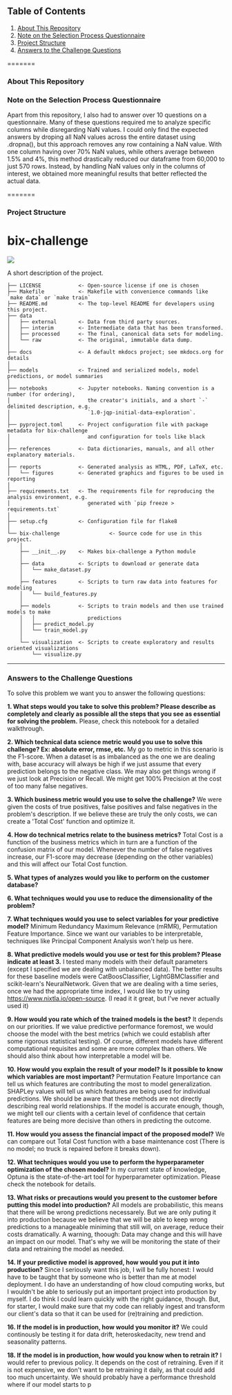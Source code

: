 ## Table of Contents

1. [About This Repository](#about-this-repository)
2. [Note on the Selection Process Questionnaire](#note-on-the-selection-process-questionnaire)
3. [Project Structure](#project-structure)
4. [Answers to the Challenge Questions](#answers-to-the-challenge-questions)


=======
### About This Repository

### Note on the Selection Process Questionnaire

Apart from this repository, I also had to answer over 10 questions on a questionnaire. Many of these questions required me to analyze specific columns while disregarding NaN values. I could only find the expected answers by droping all NaN values across the entire dataset using .dropna(), but this approach removes any row containing a NaN value. With one column having over 70% NaN values, while others average between 1.5% and 4%, this method drastically reduced our dataframe from 60,000 to just 570 rows. Instead, by handling NaN values only in the columns of interest, we obtained more meaningful results that better reflected the actual data.


=======

### Project Structure

# bix-challenge

<a target="_blank" href="https://cookiecutter-data-science.drivendata.org/">
    <img src="https://img.shields.io/badge/CCDS-Project%20template-328F97?logo=cookiecutter" />
</a>

A short description of the project.

```
├── LICENSE            <- Open-source license if one is chosen
├── Makefile           <- Makefile with convenience commands like `make data` or `make train`
├── README.md          <- The top-level README for developers using this project.
├── data
│   ├── external       <- Data from third party sources.
│   ├── interim        <- Intermediate data that has been transformed.
│   ├── processed      <- The final, canonical data sets for modeling.
│   └── raw            <- The original, immutable data dump.
│
├── docs               <- A default mkdocs project; see mkdocs.org for details
│
├── models             <- Trained and serialized models, model predictions, or model summaries
│
├── notebooks          <- Jupyter notebooks. Naming convention is a number (for ordering),
│                         the creator's initials, and a short `-` delimited description, e.g.
│                         `1.0-jqp-initial-data-exploration`.
│
├── pyproject.toml     <- Project configuration file with package metadata for bix-challenge
│                         and configuration for tools like black
│
├── references         <- Data dictionaries, manuals, and all other explanatory materials.
│
├── reports            <- Generated analysis as HTML, PDF, LaTeX, etc.
│   └── figures        <- Generated graphics and figures to be used in reporting
│
├── requirements.txt   <- The requirements file for reproducing the analysis environment, e.g.
│                         generated with `pip freeze > requirements.txt`
│
├── setup.cfg          <- Configuration file for flake8
│
└── bix-challenge                <- Source code for use in this project.
    │
    ├── __init__.py    <- Makes bix-challenge a Python module
    │
    ├── data           <- Scripts to download or generate data
    │   └── make_dataset.py
    │
    ├── features       <- Scripts to turn raw data into features for modeling
    │   └── build_features.py
    │
    ├── models         <- Scripts to train models and then use trained models to make
    │   │                 predictions
    │   ├── predict_model.py
    │   └── train_model.py
    │
    └── visualization  <- Scripts to create exploratory and results oriented visualizations
        └── visualize.py
```

--------

### Answers to the Challenge Questions

To solve this problem we want you to answer the following questions:

**1. What steps would you take to solve this problem? Please describe as completely and clearly as possible all the steps that you see as essential for solving the problem.**
    Please, check this notebook for a detailed walkthrough. 

**2. Which technical data science metric would you use to solve this challenge? Ex: absolute error, rmse, etc.**
    My go to metric in this scenario is the F1-score. When a dataset is as imbalanced as the one we are dealing with, base accuracy will always be high if we just assume that every prediction belongs to the negative class. We may also get things wrong if we just look at Precision or Recall. We might get 100% Precision at the cost of too many false negatives. 
   
**3. Which business metric  would you use to solve the challenge?** 
    We were given the costs of true positives, false positives and false negatives in the problem's description. If we believe these are truly the only costs, we can create a 'Total Cost' function and optimize it. 

**4. How do technical metrics relate to the business metrics?** 
    Total Cost is a function of the business metrics which in turn are a function of the confusion matrix of our model. Whenever the number of false negatives increase, our F1-score may decrease (depending on the other variables) and this will affect our Total Cost function.
   
**5. What types of analyzes would you like to perform on the customer database?**    

**6. What techniques would you use to reduce the dimensionality of the problem?** 

**7. What techniques would you use to select variables for your predictive model?**
    Minimum Redundancy Maximum Relevance (mRMR), Permutation Feature Importance. Since we want our variables to be interpretable, techniques like Principal Component Analysis won't help us here.

**8. What predictive models would you use or test for this problem? Please indicate at least 3.**
    I tested many models with their default parameters (except I specified we are dealing with unbalanced data). The better results for these baseline models were CatBoosClassifier, LightGBMClassifier and scikit-learn's NeuralNetwork. Given that we are dealing with a time series, once we had the appropriate time index, I would like to try using https://www.nixtla.io/open-source. (I read it it great, but I've never actually used it)
   
**9. How would you rate which of the trained models is the best?**
    It depends on our priorities. If we value predictive performance foremost, we would choose the model with the best metrics (which we could establish after some rigorous statistical testing). Of course, different models have different computational requisites and some are more complex than others. We should also think about how interpretable a model will be.

**10. How would you explain the result of your model? Is it possible to know which variables are most important?** 
    Permutation Feature Importance can tell us which features are contributing the most to model generalization. SHAPLey values will tell us which features are being used for individual predictions. We should be aware that these methods are not directly describing real world relationships. If the model is accurate enough, though, we might tell our clients with a certain level of confidence that certain features are being more decisive than others in predicting the outcome. 

**11. How would you assess the financial impact of the proposed model?**
    We can compare out Total Cost function with a base maintenance cost (There is no model; no truck is repaired before it breaks down).

**12. What techniques would you use to perform the hyperparameter optimization of the chosen model?** 
    In my current state of knowledge, Optuna is the state-of-the-art tool for hyperparameter optimization. Please check the notebook for details.

**13. What risks or precautions would you present to the customer before putting this model into production?**
    All models are probabilistic, this means that there will be wrong predictions necessarely. But we are only puting it into production because we believe that we will be able to keep wrong predictions to a manageable miniming that still will, on average, reduce their costs dramatically. A warning, thoough: Data may change and this will have an impact on our model. That's why we will be monitoring the state of their data and retraining the model as needed.

**14. If your predictive model is approved, how would you put it into production?**
    Since I seriously want this job, I will be fully honest: I would have to be taught that by someone who is better than me at model deployment. I do have an understanding of how cloud computing works, but I wouldn't be able to seriously put an important project into production by myself. I do think I could learn quickly with the right guidance, though. But, for starter, I would make sure that my code can reliably ingest and transform our client's data so that it can be used for (re)training and prediction. 
    
**16. If the model is in production, how would you monitor it?**
    We could continously be testing it for data drift, heteroskedacity, new trend and seasonality patterns.
        
**18. If the model is in production, how would you know when to retrain it?** 
    I would refer to previous policy. It depends on the cost of retraining. Even if it is not expensive, we don't want to be retraining it daily, as that could add too much uncertainty. We should probably have a performance threshold where if our model starts to p
